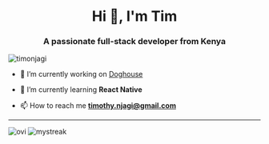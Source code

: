 <h1 align="center">Hi 👋, I'm Tim</h1>
<h3 align="center">A passionate full-stack developer from Kenya</h3>

<p align="left"> <img src="https://komarev.com/ghpvc/?username=timonjagi&label=Profile%20views&color=0e75b6&style=flat" alt="timonjagi" /> </p>

- 🔭 I’m currently working on [Doghouse](https://beta.doghouse.co.ke)

- 🌱 I’m currently learning **React Native**

- 📫 How to reach me **timothy.njagi@gmail.com**
<hr>
<div display="flex" justify="between">
<img src="https://github-readme-stats.vercel.app/api/top-langs?username=timonjagi&show_icons=true&locale=en&layout=compact&theme=chartreuse-dark" alt="ovi" />
  <img src="https://github-readme-streak-stats.herokuapp.com/?user=timonjagi&theme=tokyonight" alt="mystreak"/>
</div>





